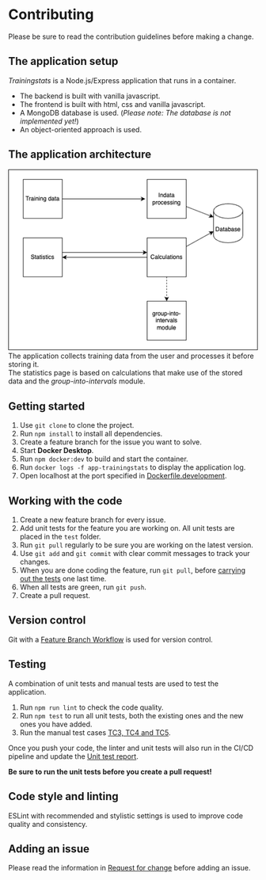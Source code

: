 # Contributing
Please be sure to read the contribution guidelines before making a change.

## The application setup
_Trainingstats_ is a Node.js/Express application that runs in a container.
- The backend is built with vanilla javascript.
- The frontend is built with html, css and vanilla javascript.
- A MongoDB database is used. (_Please note: The database is not implemented yet!_)
- An object-oriented approach is used.  

## The application architecture
![Architecture](.readme/img/architecture.png)  
The application collects training data from the user and processes it before storing it.  
The statistics page is based on calculations that make use of the stored data and the _group-into-intervals_ module.

## Getting started
1. Use `git clone` to clone the project.
2. Run `npm install` to install all dependencies.
3. Create a feature branch for the issue you want to solve. 
4. Start **Docker Desktop**.
5. Run `npm docker:dev` to build and start the container.
6. Run `docker logs -f app-trainingstats` to display the application log. 
7. Open localhost at the port specified in [Dockerfile.development](/Dockerfile.development).

## Working with the code
1. Create a new feature branch for every issue.
2. Add unit tests for the feature you are working on. All unit tests are placed in the `test` folder.
2. Run `git pull` regularly to be sure you are working on the latest version.
3. Use `git add` and `git commit` with clear commit messages to track your changes.
4. When you are done coding the feature, run `git pull`, before [carrying out the tests](#testing) one last time.
5. When all tests are green, run `git push`.
6. Create a pull request.

## Version control
Git with a [Feature Branch Workflow](https://www.atlassian.com/git/tutorials/comparing-workflows/feature-branch-workflow) is used for version control.

## Testing 
A combination of unit tests and manual tests are used to test the application.

1. Run `npm run lint` to check the code quality.
1. Run `npm test` to run all unit tests, both the existing ones and the new ones you have added.
2. Run the manual test cases [TC3, TC4 and TC5](/test/reports/testreport.md#test-cases-for-manual-tests). 

Once you push your code, the linter and unit tests will also run in the CI/CD pipeline and update the [Unit test report](/test/reports/unitTestReport.md).

**Be sure to run the unit tests before you create a pull request!**

## Code style and linting
ESLint with recommended and stylistic settings is used to improve code quality and consistency.

## Adding an issue
Please read the information in [Request for change](.readme/requestForChange.md) before adding an issue.


